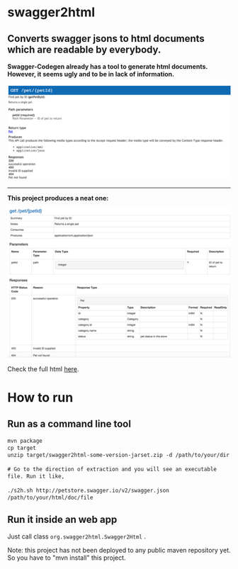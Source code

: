 # swagger2html

Converts swagger jsons to html documents which are readable by everybody.
------

__Swagger-Codegen already has a tool to generate html documents. However, it seems ugly and to be in lack of information.__

![petstore-by-swagger-cg](sample/petstore-by-swagger-cg.png)

------

__This project produces a neat one:__

![petstore-by-s2h](sample/petstore-by-s2h.png)

Check the full html [here](https://rawgit.com/chenjianjx/swagger2html/master/sample/petstore-by-s2h.html). 


# How to run

## Run as a command line tool

````
mvn package 
cp target 
unzip target/swagger2html-some-version-jarset.zip -d /path/to/your/dir

# Go to the direction of extraction and you will see an executable file. Run it like, 

./s2h.sh http://petstore.swagger.io/v2/swagger.json /path/to/your/html/doc/file

````

## Run it inside an web app
Just call class ```` org.swagger2html.Swagger2Html ```` . 

Note: this project has not been deployed to any public maven repository yet. So you have to "mvn install" this project.
 




